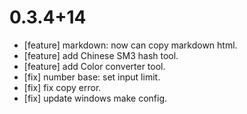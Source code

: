 # 0.3.4+14

* [feature] markdown: now can copy markdown html.
* [feature] add Chinese SM3 hash tool. 
* [feature] add Color converter tool.
* [fix] number base: set input limit.
* [fix] fix copy error.
* [fix] update windows make config.
